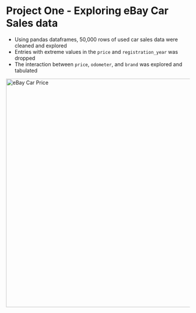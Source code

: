 
# Project One - Exploring eBay Car Sales data

* Using pandas dataframes, 50,000 rows of used car sales data were cleaned and explored
* Entries with extreme values in the `price` and `registration_year` was dropped
* The interaction between `price`, `odometer`, and `brand` was explored and tabulated

<img width="625" alt="eBay Car Price" src="https://user-images.githubusercontent.com/89146565/130097469-acadcc37-6497-4de4-b715-1bba60d1d15e.png">
